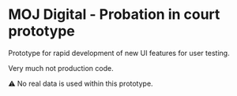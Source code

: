 # MOJ Digital - Probation in court prototype

Prototype for rapid development of new UI features for user testing.

Very much not production code.

:warning: No real data is used within this prototype.

